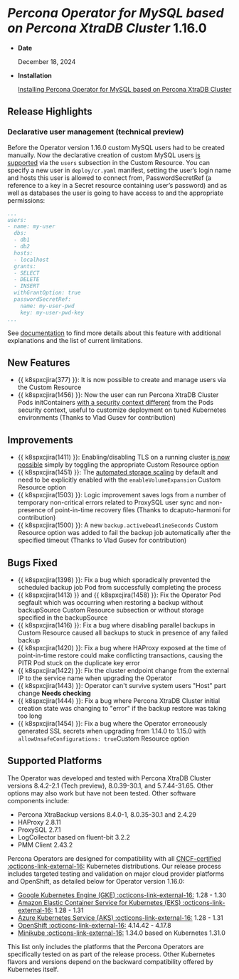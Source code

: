 # *Percona Operator for MySQL based on Percona XtraDB Cluster* 1.16.0

* **Date**

   December 18, 2024

* **Installation**

   [Installing Percona Operator for MySQL based on Percona XtraDB Cluster](../System-Requirements.md#installation-guidelines)

## Release Highlights

### Declarative user management (technical preview)

Before the Operator version 1.16.0 custom MySQL users had to be created manually. Now the declarative creation of custom MySQL users [is supported](../users.md#unprivileged-users) via the `users` subsection in the Custom Resource. You can specify a new user in `deploy/cr.yaml` manifest, setting the user’s login name and hosts this user is allowed to connect from, PasswordSecretRef (a reference to a key in a Secret resource containing user’s password) and as well as databases the user is going to have access to and the appropriate permissions:

```yaml
...
users:
- name: my-user
  dbs:
  - db1
  - db2
  hosts:
  - localhost
  grants:
  - SELECT
  - DELETE
  - INSERT
  withGrantOption: true
  passwordSecretRef:
    name: my-user-pwd
    key: my-user-pwd-key
...
```

See [documentation](../users.md#unprivileged-users) to find more details about this feature with additional explanations and the list of current limitations.

## New Features 

* {{ k8spxcjira(377) }}: It is now possible to create and manage users via the Custom Resource
* {{ k8spxcjira(1456) }}: Now the user can run Percona XtraDB Cluster Pods initContainers [with a security context different](../operator.md#initcontainercontainersecuritycontext) from the Pods security context, useful to customize deployment on tuned Kubernetes environments (Thanks to Vlad Gusev for contribution)

## Improvements

* {{ k8spxcjira(1411) }}: Enabling/disabling TLS on a running cluster [is now possible](../TLS.md#enabling-or-disabling-tls-on-a-running-cluster) simply by toggling the appropriate Custom Resource option
* {{ k8spxcjira(1451) }}: The [automated storage scaling](../scaling.md#automated-scaling-with-volume-expansion-capability) by default and need to be explicitly enabled with the `enableVolumeExpansion` Custom Resource option
* {{ k8spxcjira(1503) }}: Logic improvement saves logs from a number of temporary non-critical errors related to ProxySQL user sync and non-presence of point-in-time recovery files (Thanks to dcaputo-harmoni for contribution)
* {{ k8spxcjira(1500) }}: A new `backup.activeDeadlineSeconds` Custom Resource option was added to fail the backup job automatically after the specified timeout (Thanks to Vlad Gusev for contribution)

## Bugs Fixed

* {{ k8spxcjira(1398) }}: Fix a bug which sporadically prevented the scheduled backup job Pod from successfully completing the process
* {{ k8spxcjira(1413) }} and {{ k8spxcjira(1458) }}: Fix the Operator Pod segfault which was occurring when restoring a backup without backupSource Custom Resource subsection or without storage specified in the backupSource
* {{ k8spxcjira(1416) }}: Fix a bug where disabling parallel backups in Custom Resource caused all backups to stuck in presence of any failed backup
* {{ k8spxcjira(1420) }}: Fix a bug where HAProxy exposed at the time of point-in-time restore could make conflicting transactions, causing the PITR Pod stuck on the duplicate key error
* {{ k8spxcjira(1422) }}: Fix the cluster endpoint change from the external IP to the service name when upgrading the Operator
* {{ k8spxcjira(1443) }}: Operator can't survive system users "Host" part change **Needs checking**
* {{ k8spxcjira(1444) }}: Fix a bug where Percona XtraDB Cluster initial creation state was changing to "error" if the backup restore was taking too long
* {{ k8spxcjira(1454) }}: Fix a bug where the Operator erroneously generated SSL secrets when upgrading from 1.14.0 to 1.15.0 with `allowUnsafeConfigurations: true`Custom Resource option

## Supported Platforms

The Operator was developed and tested with Percona XtraDB Cluster versions 8.4.2-2.1 (Tech preview), 8.0.39-30.1, and 5.7.44-31.65. Other options may also work but have not been tested. Other software components include:

* Percona XtraBackup versions 8.4.0-1, 8.0.35-30.1 and 2.4.29
* HAProxy 2.8.11
* ProxySQL 2.7.1
* LogCollector based on fluent-bit 3.2.2
* PMM Client 2.43.2

Percona Operators are designed for compatibility with all [CNCF-certified :octicons-link-external-16:](https://www.cncf.io/training/certification/software-conformance/) Kubernetes distributions. Our release process includes targeted testing and validation on major cloud provider platforms and OpenShift, as detailed below for Operator version 1.16.0:

* [Google Kubernetes Engine (GKE) :octicons-link-external-16:](https://cloud.google.com/kubernetes-engine) 1.28 - 1.30
* [Amazon Elastic Container Service for Kubernetes (EKS) :octicons-link-external-16:](https://aws.amazon.com) 1.28 - 1.31
* [Azure Kubernetes Service (AKS) :octicons-link-external-16:](https://azure.microsoft.com/en-us/services/kubernetes-service/) 1.28 - 1.31
* [OpenShift :octicons-link-external-16:](https://www.redhat.com/en/technologies/cloud-computing/openshift) 4.14.42 - 4.17.8
* [Minikube :octicons-link-external-16:](https://minikube.sigs.k8s.io/docs/) 1.34.0 based on Kubernetes 1.31.0

This list only includes the platforms that the Percona Operators are specifically tested on as part of the release process. Other Kubernetes flavors and versions depend on the backward compatibility offered by Kubernetes itself.
